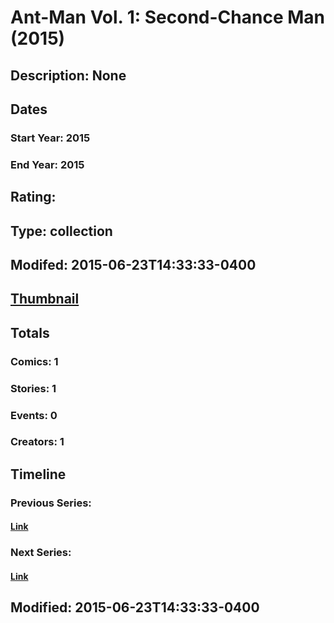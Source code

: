 # Ant-Man Vol. 1: Second-Chance Man (2015)
## Description: None
## Dates
### Start Year: 2015
### End Year: 2015
## Rating: 
## Type: collection
## Modifed: 2015-06-23T14:33:33-0400
## [Thumbnail](http://i.annihil.us/u/prod/marvel/i/mg/3/b0/5589a5e0734f0.jpg)
## Totals
### Comics: 1
### Stories: 1
### Events: 0
### Creators: 1
## Timeline
### Previous Series: 
#### [Link]()
### Next Series: 
#### [Link]()
## Modified: 2015-06-23T14:33:33-0400